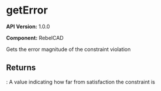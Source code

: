 # getError

**API Version:** 1.0.0

**Component:** RebelCAD

Gets the error magnitude of the constraint violation

## Returns

: A value indicating how far from satisfaction the constraint is

